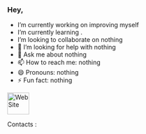 ### Hey,

- I’m currently working on improving myself
- I’m currently learning .
- I’m looking to collaborate on nothing
- 🤔 I’m looking for help with nothing
- 💬 Ask me about nothing
- 📫 How to reach me: nothing
- 😄 Pronouns: nothing
- ⚡ Fun fact: nothing
<a href="https://risolju.github.io/Website/">
  <img alt="WebSite" src="https://upload.wikimedia.org/wikipedia/commons/9/9c/GNOME_Web_logo.png" width=50px>
</a>

Contacts :
